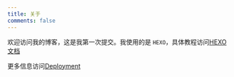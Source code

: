 ```yaml
---
title: 关于
comments: false
---
```


欢迎访问我的博客，这是我第一次提交。我使用的是 <code>HEXO</code>，具体教程访问[HEXO文档](https://hexo.io/docs/)


更多信息访问[Deployment](https://hexo.io/docs/deployment.html)
